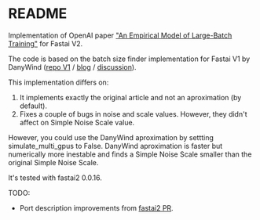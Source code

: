 # README
Implementation of OpenAI paper ["An Empirical Model of Large-Batch Training"](https://arxiv.org/pdf/1812.06162.pdf) for Fastai V2. 

The code is based on the batch size finder implementation for Fastai V1 by DanyWind ([repo V1](https://github.com/DanyWind/fastai_bs_finder) / [blog](https://towardsdatascience.com/implementing-a-batch-size-finder-in-fastai-how-to-get-a-4x-speedup-with-better-generalization-813d686f6bdf) / [discussion](https://forums.fast.ai/t/batch-size-finder-from-openai-implemented-using-fastai/57620)). 

This implementation differs on:
1. It implements exactly the original article and not an aproximation (by default). 
1. Fixes a couple of bugs in noise and scale values. However, they didn't affect on Simple Noise Scale value.

However, you could use the DanyWind aproximation by settting simulate_multi_gpus to False. DanyWind aproximation is faster but numerically more inestable and finds a Simple Noise Scale smaller than the original Simple Noise Scale.

It's tested with fastai2 0.0.16. 

TODO:
- Port description improvements from [fastai2 PR](https://github.com/fastai/fastai2/pull/296).
